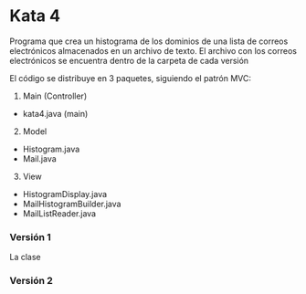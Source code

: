 # Kata 4

Programa que crea un histograma de los dominios de una lista de correos electrónicos almacenados en un archivo de texto.
El archivo con los correos electrónicos se encuentra dentro de la carpeta de cada versión

El código se distribuye en 3 paquetes, siguiendo el patrón MVC:
1. Main (Controller)
  - kata4.java (main)
2. Model
  - Histogram.java
  - Mail.java
3. View
  - HistogramDisplay.java
  - MailHistogramBuilder.java
  - MailListReader.java

### Versión 1
La clase 

### Versión 2


